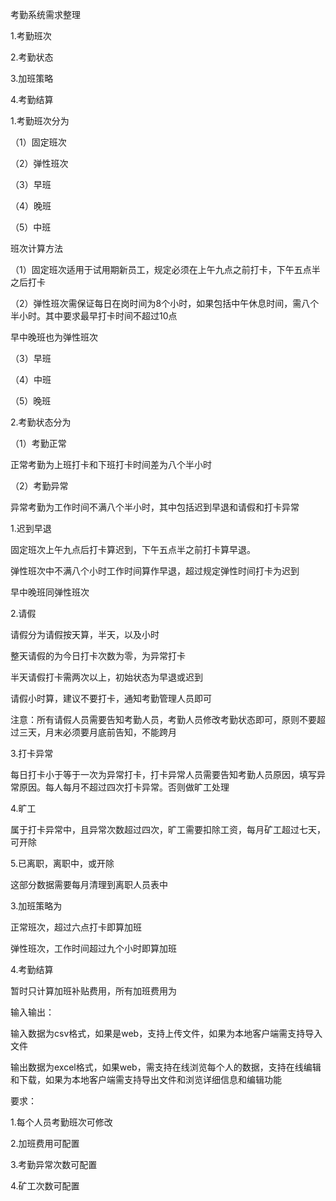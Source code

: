 考勤系统需求整理

1.考勤班次

2.考勤状态

3.加班策略

4.考勤结算

1.考勤班次分为

（1）固定班次

（2）弹性班次

（3）早班

（4）晚班

（5）中班

班次计算方法

（1）固定班次适用于试用期新员工，规定必须在上午九点之前打卡，下午五点半之后打卡

（2）弹性班次需保证每日在岗时间为8个小时，如果包括中午休息时间，需八个半小时。其中要求最早打卡时间不超过10点

早中晚班也为弹性班次

（3）早班

（4）中班

（5）晚班

2.考勤状态分为

（1）考勤正常

正常考勤为上班打卡和下班打卡时间差为八个半小时

（2）考勤异常

异常考勤为工作时间不满八个半小时，其中包括迟到早退和请假和打卡异常

1.迟到早退

固定班次上午九点后打卡算迟到，下午五点半之前打卡算早退。

弹性班次中不满八个小时工作时间算作早退，超过规定弹性时间打卡为迟到

早中晚班同弹性班次

2.请假

请假分为请假按天算，半天，以及小时

整天请假的为今日打卡次数为零，为异常打卡

半天请假打卡需两次以上，初始状态为早退或迟到

请假小时算，建议不要打卡，通知考勤管理人员即可

注意：所有请假人员需要告知考勤人员，考勤人员修改考勤状态即可，原则不要超过三天，月末必须要月底前告知，不能跨月

3.打卡异常

每日打卡小于等于一次为异常打卡，打卡异常人员需要告知考勤人员原因，填写异常原因。每人每月不超过四次打卡异常。否则做旷工处理

4.旷工

属于打卡异常中，且异常次数超过四次，旷工需要扣除工资，每月矿工超过七天，可开除

5.已离职，离职中，或开除

这部分数据需要每月清理到离职人员表中

3.加班策略为

正常班次，超过六点打卡即算加班

弹性班次，工作时间超过九个小时即算加班

4.考勤结算

暂时只计算加班补贴费用，所有加班费用为

输入输出：

输入数据为csv格式，如果是web，支持上传文件，如果为本地客户端需支持导入文件

输出数据为excel格式，如果web，需支持在线浏览每个人的数据，支持在线编辑和下载，如果为本地客户端需支持导出文件和浏览详细信息和编辑功能

要求：

1.每个人员考勤班次可修改

2.加班费用可配置

3.考勤异常次数可配置

4.矿工次数可配置

